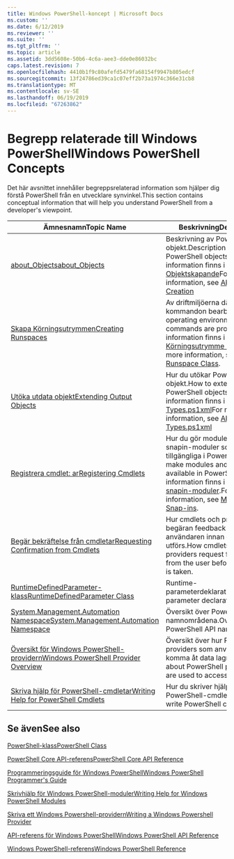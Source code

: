 ```yaml
---
title: Windows PowerShell-koncept | Microsoft Docs
ms.custom: ''
ms.date: 6/12/2019
ms.reviewer: ''
ms.suite: ''
ms.tgt_pltfrm: ''
ms.topic: article
ms.assetid: 3dd5608e-50b6-4c6a-aee3-dde0e86032bc
caps.latest.revision: 7
ms.openlocfilehash: 4410b1f9c80afefd5479fa68154f9947b805edcf
ms.sourcegitcommit: 13f24786ed39ca1c07eff2b73a1974c366e31cb8
ms.translationtype: MT
ms.contentlocale: sv-SE
ms.lasthandoff: 06/19/2019
ms.locfileid: "67263862"
---
```

# <a name="windows-powershell-concepts"></a><span data-ttu-id="d5c39-102">Begrepp relaterade till Windows PowerShell</span><span class="sxs-lookup"><span data-stu-id="d5c39-102">Windows PowerShell Concepts</span></span>

<span data-ttu-id="d5c39-103">Det här avsnittet innehåller begreppsrelaterad information som hjälper dig förstå PowerShell från en utvecklare synvinkel.</span><span class="sxs-lookup"><span data-stu-id="d5c39-103">This section contains conceptual information that will help you understand PowerShell from a developer's viewpoint.</span></span>

|<span data-ttu-id="d5c39-104">Ämnesnamn</span><span class="sxs-lookup"><span data-stu-id="d5c39-104">Topic Name</span></span>|<span data-ttu-id="d5c39-105">Beskrivning</span><span class="sxs-lookup"><span data-stu-id="d5c39-105">Description</span></span>|
|----------------|-----------------|
|[<span data-ttu-id="d5c39-106">about_Objects</span><span class="sxs-lookup"><span data-stu-id="d5c39-106">about_Objects</span></span>](/powershell/module/microsoft.powershell.core/about/about_objects)|<span data-ttu-id="d5c39-107">Beskrivning av PowerShell-objekt.</span><span class="sxs-lookup"><span data-stu-id="d5c39-107">Description of PowerShell objects.</span></span> <span data-ttu-id="d5c39-108">Mer information finns i [om Objektskapande](/powershell/module/microsoft.powershell.core/about/about_object_creation)</span><span class="sxs-lookup"><span data-stu-id="d5c39-108">For more information, see [About Object Creation](/powershell/module/microsoft.powershell.core/about/about_object_creation)</span></span>|
|[<span data-ttu-id="d5c39-109">Skapa Körningsutrymmen</span><span class="sxs-lookup"><span data-stu-id="d5c39-109">Creating Runspaces</span></span>](../hosting/creating-runspaces.md)|<span data-ttu-id="d5c39-110">Av driftmiljöerna där kommandon bearbetas.</span><span class="sxs-lookup"><span data-stu-id="d5c39-110">The operating environments where commands are processed.</span></span> <span data-ttu-id="d5c39-111">Mer information finns i [Körningsutrymme klass](/dotnet/api/system.management.automation.runspaces.runspace).</span><span class="sxs-lookup"><span data-stu-id="d5c39-111">For more information, see [Runspace Class](/dotnet/api/system.management.automation.runspaces.runspace).</span></span>|
|[<span data-ttu-id="d5c39-112">Utöka utdata objekt</span><span class="sxs-lookup"><span data-stu-id="d5c39-112">Extending Output Objects</span></span>](../cmdlet/extending-output-objects.md)|<span data-ttu-id="d5c39-113">Hur du utökar PowerShell-objekt.</span><span class="sxs-lookup"><span data-stu-id="d5c39-113">How to extend PowerShell objects.</span></span> <span data-ttu-id="d5c39-114">Mer information finns i [om Types.ps1xml](/powershell/module/microsoft.powershell.core/about/about_types.ps1xml)</span><span class="sxs-lookup"><span data-stu-id="d5c39-114">For more information, see [About Types.ps1xml](/powershell/module/microsoft.powershell.core/about/about_types.ps1xml)</span></span>|
|[<span data-ttu-id="d5c39-115">Registrera cmdlet: ar</span><span class="sxs-lookup"><span data-stu-id="d5c39-115">Registering Cmdlets</span></span>](../cmdlet/registering-cmdlets.md)|<span data-ttu-id="d5c39-116">Hur du gör moduler och snapin-moduler som är tillgängliga i PowerShell.</span><span class="sxs-lookup"><span data-stu-id="d5c39-116">How to make modules and snap-ins available in PowerShell.</span></span> <span data-ttu-id="d5c39-117">Mer information finns i [moduler och snapin-moduler](../cmdlet/modules-and-snap-ins.md).</span><span class="sxs-lookup"><span data-stu-id="d5c39-117">For more information, see [Modules and Snap-ins](../cmdlet/modules-and-snap-ins.md).</span></span>|
|[<span data-ttu-id="d5c39-118">Begär bekräftelse från cmdletar</span><span class="sxs-lookup"><span data-stu-id="d5c39-118">Requesting Confirmation from Cmdlets</span></span>](../cmdlet/requesting-confirmation-from-cmdlets.md)|<span data-ttu-id="d5c39-119">Hur cmdlets och providers begäran feedback till användaren innan en åtgärd utförs.</span><span class="sxs-lookup"><span data-stu-id="d5c39-119">How cmdlets and providers request feedback from the user before an action is taken.</span></span>|
|[<span data-ttu-id="d5c39-120">RuntimeDefinedParameter-klass</span><span class="sxs-lookup"><span data-stu-id="d5c39-120">RuntimeDefinedParameter Class</span></span>](/dotnet/api/system.management.automation.runtimedefinedparameter)|<span data-ttu-id="d5c39-121">Runtime-parameterdeklarationer.</span><span class="sxs-lookup"><span data-stu-id="d5c39-121">Runtime parameter declarations.</span></span>|
|[<span data-ttu-id="d5c39-122">System.Management.Automation Namespace</span><span class="sxs-lookup"><span data-stu-id="d5c39-122">System.Management.Automation Namespace</span></span>](/dotnet/api/System.Management.Automation)|<span data-ttu-id="d5c39-123">Översikt över PowerShell-API-namnområdena.</span><span class="sxs-lookup"><span data-stu-id="d5c39-123">Overview of PowerShell API namespaces.</span></span>|
|[<span data-ttu-id="d5c39-124">Översikt för Windows PowerShell-providern</span><span class="sxs-lookup"><span data-stu-id="d5c39-124">Windows PowerShell Provider Overview</span></span>](../provider/windows-powershell-provider-overview.md)|<span data-ttu-id="d5c39-125">Översikt över hur PowerShell-providers som används för att komma åt data lagras.</span><span class="sxs-lookup"><span data-stu-id="d5c39-125">Overview about PowerShell providers that are used to access data stores.</span></span>|
|[<span data-ttu-id="d5c39-126">Skriva hjälp för PowerShell-cmdletar</span><span class="sxs-lookup"><span data-stu-id="d5c39-126">Writing Help for PowerShell Cmdlets</span></span>](../help/writing-help-for-windows-powershell-cmdlets.md)|<span data-ttu-id="d5c39-127">Hur du skriver hjälp för PowerShell-cmdlet.</span><span class="sxs-lookup"><span data-stu-id="d5c39-127">How to write PowerShell cmdlet Help.</span></span>|

## <a name="see-also"></a><span data-ttu-id="d5c39-128">Se även</span><span class="sxs-lookup"><span data-stu-id="d5c39-128">See also</span></span>

[<span data-ttu-id="d5c39-129">PowerShell-klass</span><span class="sxs-lookup"><span data-stu-id="d5c39-129">PowerShell Class</span></span>](/dotnet/api/system.management.automation.powershell)

[<span data-ttu-id="d5c39-130">PowerShell Core API-referens</span><span class="sxs-lookup"><span data-stu-id="d5c39-130">PowerShell Core API Reference</span></span>](/dotnet/api/?view=pscore-6.2.0)

[<span data-ttu-id="d5c39-131">Programmeringsguide för Windows PowerShell</span><span class="sxs-lookup"><span data-stu-id="d5c39-131">Windows PowerShell Programmer's Guide</span></span>](windows-powershell-programmer-s-guide.md)

[<span data-ttu-id="d5c39-132">Skrivhjälp för Windows PowerShell-moduler</span><span class="sxs-lookup"><span data-stu-id="d5c39-132">Writing Help for Windows PowerShell Modules</span></span>](../module/writing-help-for-windows-powershell-modules.md)

[<span data-ttu-id="d5c39-133">Skriva ett Windows Powershell-providern</span><span class="sxs-lookup"><span data-stu-id="d5c39-133">Writing a Windows Powershell Provider</span></span>](../provider/writing-a-windows-powershell-provider.md)

[<span data-ttu-id="d5c39-134">API-referens för Windows PowerShell</span><span class="sxs-lookup"><span data-stu-id="d5c39-134">Windows PowerShell API Reference</span></span>](/dotnet/api/?view=powershellsdk-1.1.0)

[<span data-ttu-id="d5c39-135">Windows PowerShell-referens</span><span class="sxs-lookup"><span data-stu-id="d5c39-135">Windows PowerShell Reference</span></span>](../windows-powershell-reference.md)